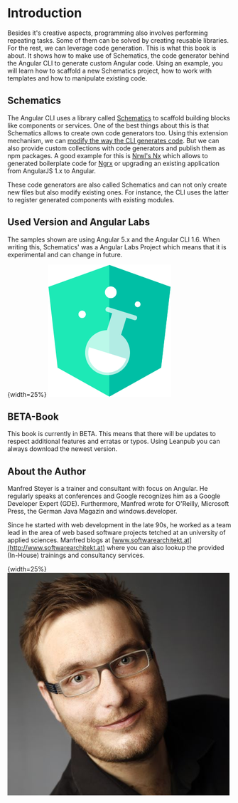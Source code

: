# Introduction

Besides it's creative aspects, programming also involves performing repeating tasks. Some of them can be solved by creating reusable libraries. For the rest, we can leverage code generation. This is what this book is about. It shows how to make use of Schematics, the code generator behind the Angular CLI to generate custom Angular code. Using an example, you will learn how to scaffold a new Schematics project, how to work with templates and how to manipulate existing code.

## Schematics

The Angular CLI uses a library called [Schematics](https://www.npmjs.com/package/@angular-devkit/schematics) to scaffold building blocks like components or services. One of the best things about this is that Schematics allows to create own code generators too. Using this extension mechanism, we can [modify the way the CLI generates code](https://blog.angularindepth.com/creating-your-own-application-template-for-angular-cli-95e22319cc24). But we can also provide custom collections with code generators and publish them as npm packages. A good example for this is [Nrwl's Nx](https://nrwl.io/nx) which allows to generated boilerplate code for [Ngrx](https://github.com/ngrx) or upgrading an existing application from AngularJS 1.x to Angular.

These code generators are also called Schematics and can not only create new files but also modify existing ones. For instance, the CLI uses the latter to register generated components with existing modules.

## Used Version and Angular Labs

The samples shown are using Angular 5.x and the Angular CLI 1.6. When writing this, Schematics' was a Angular Labs Project which means that it is experimental and can change in future. 

{width=25%}
![Angular Labs](images/angular-labs.png)

## BETA-Book

This book is currently in BETA. This means that there will be updates to respect additional features and erratas or typos. Using Leanpub you can always download the newest version.

## About the Author

Manfred Steyer is a trainer and consultant with focus on Angular. He regularly speaks at conferences and Google recognizes him as a Google Developer Expert (GDE). Furthermore, Manfred wrote for O'Reilly, Microsoft Press, the German Java Magazin and windows.developer.

Since he started with web development in the late 90s, he worked as a team lead in the area of web based software projects tetched at an university of applied sciences. Manfred blogs at [www.softwarearchitekt.at](http://www.softwarearchitekt.at) where you can also lookup the provided (In-House) trainings and consultancy services.

{width=25%}
![Manfred Steyer](images/steyer.jpg)



